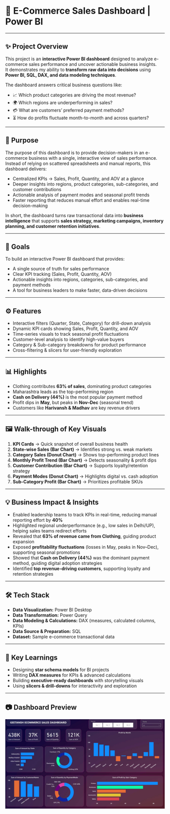 # 🛒 E-Commerce Sales Dashboard | Power BI  

---

## ✨ Project Overview  

This project is an **interactive Power BI dashboard** designed to analyze e-commerce sales performance and uncover actionable business insights.  
It demonstrates my ability to **transform raw data into decisions** using **Power BI, SQL, DAX, and data modeling techniques**.  

The dashboard answers critical business questions like:  
- 📈 Which product categories are driving the most revenue?  
- 🌍 Which regions are underperforming in sales?  
- 💳 What are customers’ preferred payment methods?  
- ⏳ How do profits fluctuate month-to-month and across quarters?  

---

## 🎯 Purpose  

The purpose of this dashboard is to provide decision-makers in an e-commerce business with a single, interactive view of sales performance.  
Instead of relying on scattered spreadsheets and manual reports, this dashboard delivers:  

- Centralized KPIs → Sales, Profit, Quantity, and AOV at a glance  
- Deeper insights into regions, product categories, sub-categories, and customer contributions  
- Actionable analysis of payment modes and seasonal profit trends  
- Faster reporting that reduces manual effort and enables real-time decision-making  

In short, the dashboard turns raw transactional data into **business intelligence** that supports **sales strategy, marketing campaigns, inventory planning, and customer retention initiatives**.  

---

## 🥅 Goals  

To build an interactive Power BI dashboard that provides:  
- A single source of truth for sales performance  
- Clear KPI tracking (Sales, Profit, Quantity, AOV)  
- Actionable insights into regions, categories, sub-categories, and payment methods  
- A tool for business leaders to make faster, data-driven decisions  

---

## ⚙️ Features  

- Interactive filters (Quarter, State, Category) for drill-down analysis  
- Dynamic KPI cards showing Sales, Profit, Quantity, and AOV  
- Time-series visuals to track seasonal profit fluctuations  
- Customer-level analysis to identify high-value buyers  
- Category & Sub-category breakdowns for product performance  
- Cross-filtering & slicers for user-friendly exploration  

---

## 📊 Highlights  

- Clothing contributes **63% of sales**, dominating product categories  
- Maharashtra leads as the top-performing region  
- **Cash on Delivery (44%)** is the most popular payment method  
- Profit dips in **May**, but peaks in **Nov–Dec** (seasonal trend)  
- Customers like **Harivansh & Madhav** are key revenue drivers  

---

## 🖼️ Walk-through of Key Visuals  

1. **KPI Cards** → Quick snapshot of overall business health  
2. **State-wise Sales (Bar Chart)** → Identifies strong vs. weak markets  
3. **Category Sales (Donut Chart)** → Shows top-performing product lines  
4. **Monthly Profit Trend (Bar Chart)** → Detects seasonality & profit dips  
5. **Customer Contribution (Bar Chart)** → Supports loyalty/retention strategy  
6. **Payment Modes (Donut Chart)** → Highlights digital vs. cash adoption  
7. **Sub-Category Profit (Bar Chart)** → Prioritizes profitable SKUs  

---

## 💡 Business Impact & Insights  

- Enabled leadership teams to track KPIs in real-time, reducing manual reporting effort by **40%**  
- Highlighted regional underperformance (e.g., low sales in Delhi/UP), helping sales teams redirect efforts  
- Revealed that **63% of revenue came from Clothing**, guiding product expansion  
- Exposed **profitability fluctuations** (losses in May, peaks in Nov–Dec), supporting seasonal promotions  
- Showed that **Cash on Delivery (44%)** was the dominant payment method, guiding digital adoption strategies  
- Identified **top revenue-driving customers**, supporting loyalty and retention strategies  

---

## 🛠️ Tech Stack  

- **Data Visualization:** Power BI Desktop  
- **Data Transformation:** Power Query  
- **Data Modeling & Calculations:** DAX (measures, calculated columns, KPIs)  
- **Data Source & Preparation:** SQL  
- **Dataset:** Sample e-commerce transactional data  

---

## 🚀 Key Learnings  

- Designing **star schema models** for BI projects  
- Writing **DAX measures** for KPIs & advanced calculations  
- Building **executive-ready dashboards** with storytelling visuals  
- Using **slicers & drill-downs** for interactivity and exploration  

---

## 📷 Dashboard Preview  
 ![Dashboard Preview](https://github.com/Geetansh2211/Ecommerce-dashboard/blob/main/ecommerce.jpg)
